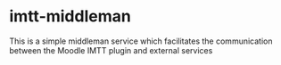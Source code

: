 # imtt-middleman
This is a simple middleman service which facilitates the communication between the Moodle IMTT plugin and external services

